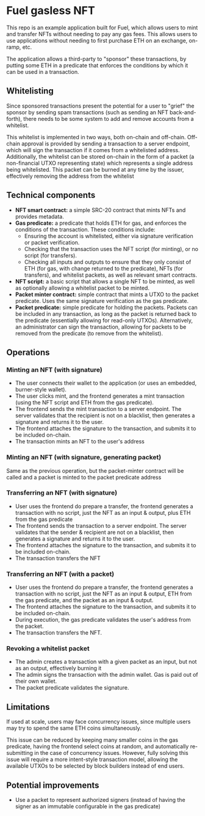 # Fuel gasless NFT

This repo is an example application built for Fuel, which allows users to mint and transfer NFTs without needing to pay any gas fees. This allows users to use applications without needing to first purchase ETH on an exchange, on-ramp, etc.

The application allows a third-party to "sponsor" these transactions, by putting some ETH in a predicate that enforces the conditions by which it can be used in a transaction.

## Whitelisting

Since sponsored transactions present the potential for a user to "grief" the sponsor by sending spam transactions (such as sending an NFT back-and-forth), there needs to be some system to add and remove accounts from a whitelist.

This whitelist is implemented in two ways, both on-chain and off-chain. Off-chain approval is provided by sending a transaction to a server endpoint, which will sign the transaction if it comes from a whitelisted address. Additionally, the whitelist can be stored on-chain in the form of a packet (a non-financial UTXO representing state) which represents a single address being whitelisted. This packet can be burned at any time by the issuer, effectively removing the address from the whitelist

## Technical components

* **NFT smart contract:** a simple SRC-20 contract that mints NFTs and provides metadata.
* **Gas predicate:** a predicate that holds ETH for gas, and enforces the conditions of the transaction. These conditions include:
  * Ensuring the account is whitelisted, either via signature verification or packet verification.
  * Checking that the transaction uses the NFT script (for minting), or no script (for transfers).
  * Checking all inputs and outputs to ensure that they only consist of ETH (for gas, with change returned to the predicate), NFTs (for transfers), and whitelist packets, as well as relevant smart contracts.
* **NFT script:** a basic script that allows a single NFT to be minted, as well as optionally allowing a whitelist packet to be minted.
* **Packet minter contract:** simple contract that mints a UTXO to the packet predicate. Uses the same signature verification as the gas predicate.
* **Packet predicate:** simple predicate for holding the packets. Packets can be included in any transaction, as long as the packet is returned back to the predicate (essentially allowing for read-only UTXOs). Alternatively, an administrator can sign the transaction, allowing for packets to be removed from the predicate (to remove from the whitelist).

## Operations

### Minting an NFT (with signature)

* The user connects their wallet to the application (or uses an embedded, burner-style wallet).
* The user clicks mint, and the frontend generates a mint transaction (using the NFT script and ETH from the gas predicate).
* The frontend sends the mint transaction to a server endpoint. The server validates that the recipient is not on a blacklist, then generates a signature and returns it to the user.
* The frontend attaches the signature to the transaction, and submits it to be included on-chain.
* The transaction mints an NFT to the user's address

### Minting an NFT (with signature, generating packet)

Same as the previous operation, but the packet-minter contract will be called and a packet is minted to the packet predicate address

### Transferring an NFT (with signature)

* User uses the frontend do prepare a transfer, the frontend generates a transaction with no script, just the NFT as an input & output, plus ETH from the gas predicate
* The frontend sends the transaction to a server endpoint. The server validates that the sender & recipient are not on a blacklist, then generates a signature and returns it to the user.
* The frontend attaches the signature to the transaction, and submits it to be included on-chain.
* The transaction transfers the NFT

### Transferring an NFT (with a packet)

* User uses the frontend do prepare a transfer, the frontend generates a transaction with no script, just the NFT as an input & output, ETH from the gas predicate, and the packet as an input & output.
* The frontend attaches the signature to the transaction, and submits it to be included on-chain.
* During execution, the gas predicate validates the user's address from the packet.
* The transaction transfers the NFT.

### Revoking a whitelist packet

* The admin creates a transaction with a given packet as an input, but not as an output, effectively burning it
* The admin signs the transaction with the admin wallet. Gas is paid out of their own wallet.
* The packet predicate validates the signature.

## Limitations

If used at scale, users may face concurrency issues, since multiple users may try to spend the same ETH coins simultaneously.

This issue can be reduced by keeping many smaller coins in the gas predicate, having the frontend select coins at random, and automatically re-submitting in the case of concurrency issues. However, fully solving this issue will require a more intent-style transaction model, allowing the available UTXOs to be selected by block builders instead of end users.

## Potential improvements

* Use a packet to represent authorized signers (instead of having the signer as an immutable configurable in the gas predicate)
